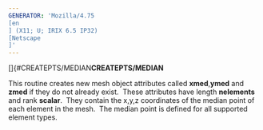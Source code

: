 ```yaml
---
GENERATOR: 'Mozilla/4.75 
[en
] (X11; U; IRIX 6.5 IP32) 
[Netscape
]'
---
```


[]{#CREATEPTS/MEDIAN**CREATEPTS/MEDIAN**

 This routine creates new mesh object attributes called
 **xmed**,**ymed** and **zmed** if they do not already exist.  These
 attributes have length **nelements** and rank **scalar**.  They
 contain the x,y,z coordinates of the median point of each element in
 the mesh.  The median point is defined for all supported element
 types.
